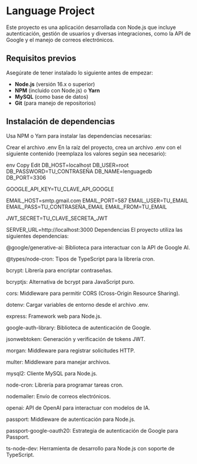 # Language Project

Este proyecto es una aplicación desarrollada con Node.js que incluye autenticación, gestión de usuarios y diversas integraciones, como la API de Google y el manejo de correos electrónicos.

## Requisitos previos

Asegúrate de tener instalado lo siguiente antes de empezar:

- **Node.js** (versión 16.x o superior)
- **NPM** (incluido con Node.js) o **Yarn**
- **MySQL** (como base de datos)
- **Git** (para manejo de repositorios)

## Instalación de dependencias

Usa NPM o Yarn para instalar las dependencias necesarias:


Crear el archivo .env
En la raíz del proyecto, crea un archivo .env con el siguiente contenido (reemplaza los valores según sea necesario):

env
Copy
Edit
DB_HOST=localhost
DB_USER=root
DB_PASSWORD=TU_CONTRASEÑA
DB_NAME=lenguagedb
DB_PORT=3306

GOOGLE_API_KEY=TU_CLAVE_API_GOOGLE

EMAIL_HOST=smtp.gmail.com
EMAIL_PORT=587
EMAIL_USER=TU_EMAIL
EMAIL_PASS=TU_CONTRASEÑA_EMAIL
EMAIL_FROM=TU_EMAIL

JWT_SECRET=TU_CLAVE_SECRETA_JWT

SERVER_URL=http://localhost:3000
Dependencias
El proyecto utiliza las siguientes dependencias:

@google/generative-ai: Biblioteca para interactuar con la API de Google AI.

@types/node-cron: Tipos de TypeScript para la librería cron.

bcrypt: Librería para encriptar contraseñas.

bcryptjs: Alternativa de bcrypt para JavaScript puro.

cors: Middleware para permitir CORS (Cross-Origin Resource Sharing).

dotenv: Cargar variables de entorno desde el archivo .env.

express: Framework web para Node.js.

google-auth-library: Biblioteca de autenticación de Google.

jsonwebtoken: Generación y verificación de tokens JWT.

morgan: Middleware para registrar solicitudes HTTP.

multer: Middleware para manejar archivos.

mysql2: Cliente MySQL para Node.js.

node-cron: Librería para programar tareas cron.

nodemailer: Envío de correos electrónicos.

openai: API de OpenAI para interactuar con modelos de IA.

passport: Middleware de autenticación para Node.js.

passport-google-oauth20: Estrategia de autenticación de Google para Passport.

ts-node-dev: Herramienta de desarrollo para Node.js con soporte de TypeScript.
